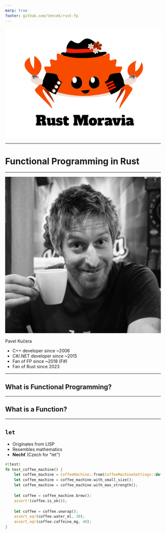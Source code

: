 ```yaml
---
marp: true
footer: github.com/tencek/rust-fp
---
```


<!-- _footer: "" -->

![bg 50%](./img/ferris.svg)

---

# Functional Programming in Rust

---

![bg right:45%](./img/me.jpg)

Pavel Kučera

- C++ developer since ~2006
- C#/.NET developer since ~2015
- Fan of FP since ~2018 (F#)
- Fan of Rust since 2023

---

## What is Functional Programming?

---

## What is a Function?

---

<!-- paginate: true -->

## `let`

- Originates from LISP
- Resembles mathematics
- **Nechť** (Czech for "let")
  
```rust
#[test]
fn test_coffee_machine() {
    let coffee_machine = CoffeeMachine::from(CoffeeMachineSettings::default());
    let coffee_machine = coffee_machine.with_small_size();
    let coffee_machine = coffee_machine.with_max_strength();

    let coffee = coffee_machine.brew();
    assert!(coffee.is_ok());

    let coffee = coffee.unwrap();
    assert_eq!(coffee.water_ml, 30);
    assert_eq!(coffee.caffeine_mg, 40);
}
